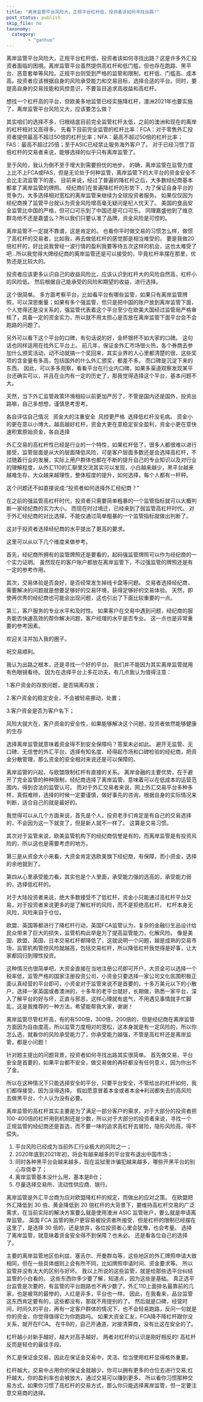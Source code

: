 ```yaml
---
title: "离岸监管平台风险大，正规平台杠杆低，投资者该如何寻找出路?"
post_status: publish
skip_file: no
taxonomy:
  category:
        - "ganhuo"
---
```


离岸监管平台风险大，正规平台杠杆低，投资者该如何寻找出路？这是许多外汇投资者面临的困境。离岸监管平台虽然提供高杠杆和低门槛，但也存在跑路、黑平台、恶意套单等风险。正规平台则受到严格的监管和限制，杠杆低、门槛高、成本高。投资者应该根据自身的风险承受能力和交易目标，选择合适的平台。同时，要提高自身的交易技能和风控意识，不要盲目追求高收益和高杠杆。

想找一个杠杆高的平台，但欧美多地监管已经实施降杠杆，澳洲2021年也要实施了，离岸监管平台风险又大，应该要怎么做？

其实咱们的选择不多，归根结底目前完全监管杠杆太低，之前的澳洲和现在的离岸的杠杆相对又高得多。 先看下目前完全监管的杠杆比率：FCA：对于零售外汇投资者提供最高不超过50倍的杠杆比率；NFA：最高不超过50倍的杠杆比率；FAS：最高不超过25倍；至于ASIC已经禁止服务海外客户了。 对于已经习惯了百倍杠杆的交易者来说，能够选择的似乎只有离岸监管了。

至于风险，我认为倒不至于增大到需要担忧的地步。 的确，离岸监管在监管力度上比不上FCA或FAS，但是无论处于何种监管，离岸监管下的大平台的资金安全不会比主流监管下的差。 目前来说，经过了普遍的降杠杆之后，大多数经纪商基本都拿了离岸监管的牌照。 经纪商们在普遍降杠杆的形势下，为了保证自身平台的竞争力，大多选择相对宽松的离岸监管来继续为全球投资者服务。 如果仅仅因为经纪商换了监管平台就认为资金风险增高毫无疑问是杞人忧天了。 美国的食品安全监管比中国的严格，但可口可乐到了中国还是可口可乐。 同理嘉盛他到了维京群岛他不还是嘉盛么？所以我们只要认准了品牌，资金风险是可控的。

离岸监管不一定就不靠谱，这是肯定的。 也看你平时做交易的习惯怎么样，做惯了高杠杆的交易者，比如我，再去做低杠杆的感觉那是相当难受的。 要是我做20倍杠杆的，好比说我曾经一波行情的盈利我要等待五次这样的机会，这也太难受了吧...所以我觉得大牌经纪商的离岸监管还是可以接受的，毕竟杠杆率摆在那里，优势还是比较大的。

投资者应该更多认识自己的收益风险比，应该认识到杠杆大的风险自然高，杠杆小的风险低。 然后根据自己能承受的风险和期望的收益，进行选择。

这个很简单。 多方面考察平台，比如看平台有哪些监管，如果只有离岸监管牌照，可以深思衡量；如果有多个强监管，但只是把中国的账户放到离岸监管下面，个人觉得还是没关系的，强监管代表着这个平台至少在欧美大国经过监管局严格审核了，具备一定的资金实力，所以就不用太担心是否放在离岸监管下面平台会不会跑路的问题了。

另外可以看下这个平台的口碑，有句话说的好，金杯银杯不如大家的口碑。 这句话也同样适用在找外汇平台上。 前几年，保证金外汇市场很火热，各个券商去参加什么颁奖活动，动不动就搞一个奖回来，其实业界的人心里都清楚的很，这些奖项的含金量有多高，包括国外的什么外汇颁奖，都差不多。 而口碑是沉淀下来的东西。 因此，可以多多观察，看看平台在行业内口碑，如果多渠道观察发现某平台还确实可以，并且在业内有一定的历史了，那我觉得选择这个平台，基本问题不大。

天然，当下外汇监管政策环境相较以前更加严厉了，不管是国内还是国外，投资出路嘛，自己多想想，谨慎思考思考。

各自评估自己情况   资金大的注重安全  风控更严格  选择低杠杆没毛病。 资金小的更在意以小博大，越高越好杠杆，资金大更在意稳定安全盈利，资金小更在意快速积累原始资金，各自选择

外汇交易的高杠杆性已经是行业的一个特性，如果杠杆低了，很多人都很难以进行接受，监管层面是从大的层面降低风险，可是客户层面多数还是会选择高杠杆，不过随着行业的发展，实际上用户群体也都在不断的提升自己的专业知识以及对行业的理解程度，从外汇110的汇聊里交流其实可以发现，小白越来越少，黑平台越来越难生存，大众越来越理性，整体程度的提升，如何选择，每个人都有一杆秤。

这个问题还不如直接说成:“投资者如何选择外汇经纪商？”

在之前的强监管高杠杆时代，投资者只需要简单粗暴的一个监管指标就可以大概判断一家经纪商的实力大小。 而现在时过境迁，已经来到了弱监管高杠杆时代。 对于外汇经纪商的对比选择，不能仅通过简单粗暴的一个监管指标就做出判断了。

这对于投资者选择经纪商的水平提出了更高的要求。

这里可以从以下几个维度来做参考。

首先，经纪商所拥有的监管牌照还是要看的，起码强监管牌照可以作为经纪商的一个实力证明。 虽然现在的客户账户都放在离岸监管下，不过强监管的牌照还是有一定的参考作用。

其次，交易体验是否良好，是否经常发生掉线卡盘等问题。 交易者选择经纪商，需要解决的问题就是想要足够好的交易环境，获得足够好的交易体验。 天然，即使再优秀的经纪商也可能会出现问题，这也引出了下面比较重要的一点。

第三，客户服务的专业水平和及时性。 如果客户在交易中遇到问题，经纪商的服务能否快速高效的帮你解决问题，客户经理的水平是否专业。 这一点也是非常重要的参考因素。

欢迎关注并加入我的圈子。

祝交易顺利。

我认为出路之根本，还是寻找一个好的平台。 我们并不能因为其实离岸监管就用有色眼镜看待。 因为在选择平台上多花功夫，有几点我认为值得注意：

1.客户资金的存放问题，是否隔离存放；

2.客户资金的稳定安全，不会被轻易挪动，处置；

3.客户资金是否为客户名下；

风险大就大在，客户资金的安全性，如果能够解决这个问题，投资者依然能够健康的生存

选择离岸监管就意味着资金得不到安全保障吗？答案未必如此。 避开无监管、无口碑、无信誉的外汇平台，选择有知名度、经得起市场和口碑检验的经纪商，把资金分散管理，那么资金的安全相对来说还是可以保障的。

离岸监管的兴起，与欧盟限制杠杆有直接的关系。 离岸金融的主要优势，在于避开了完全监管的种种限制，经纪商选择了离岸监管，意味着可以在低成本的运营范围内，得到合法的监管认可。 而对于外汇交易者来说，网上外汇交易平台多种多样，真假难辨，选择的时候一定要谨慎，做好事先的咨询，根据自身的实际情况来判断，适合自己的就是最好的。

我觉得可以从几个方面来说，首先是个人，投资老手们肯定是有自己的交易选择的，不会因为这一下就变了，但是新人就不一样了。 这算是交易习惯。

其次对于监管来说，欧美监管机构下的经纪商信誉是有的，而离岸监管是有投资风险的，所以这也是需要考虑的地方。

第三是从资金大小来看，大资金肯定选欧美旗下经纪商，有保障，而小资金，选择的余地就到了。

第四从心里承受能力看，其实也是个人里面，承受能力强的选高的，承受能力弱的，选择低杠杆的。

对于大陆投资者来说，绝大多数接受不了低杠杆，资金小只能通过高杠杆平台交易，对于投资者来说更多的是了解杠杆的风险，而不是拒绝高杠杆。 杠杆本身无风险，风险来自于仓位。

欧盟、英国等都进行了降杠杆行动，英国FCA监管认为，复杂的金融衍生品设计给民众带来了巨大的损失，监管机构此举是为了提高监管能力，化解风险。 像是美国、欧盟、英国、日本交易杠杆都降低了，这就说明一个问题，越是成熟的交易市场，监管机构管控风险就越高，包括交易杠杆，所以降低杠杆我觉得是好事，让大家都回归到理性投资。

这种情况也很简单吧，大资金直接在当地注册公司即可开户，大资金可以选择一个税率低，监管严格的国家注册投资公司，小资金只要选择一家公司文化氛围积极正面认真经营的平台即可，小资金对于监管来说不是首要的，十多万美元以下的小散户，选择一家英国或者澳洲的，十多年的老平台就好，长期做，熟悉一家平台，深入了解平台的好与坏，正直与邪恶，这样心理就有底气，不用遇见事情就手忙脚乱，这是我推荐的一种方法，希望能帮我大家，谢谢！

离岸监管尽管杠杆高，有的有500倍，300倍，200倍的，但是经纪商在离岸监管方面因为自由度高，所以监管力度相对的宽松，这本身就是有一定风险的，所以你怎么选，就看你的风险承受能力了，你承受能力越强，不管是高杠杆还是离岸监管，都是小问题！

针对题主提出的问题背景，投资者如何寻找出路其实很简单。 首先做交易，平台安全是首要的，如果平台都不安全，做交易做的再好都没有任何意义，因为你出不了金。

所以在这种情况下只能选择安全的平台，只要平台安全，不管给出的杠杆如何，我们都得接受，因为没得选择。 假如愿意冒着本金或者本金➕利润都失去的高风险去做黑平台，个人认为没有必要。

离岸监管的高杠杆其实主要是为了满足一部分客户的需求，对于大部分的投资者把100-400倍的杠杆用到机制还是少数，所以对于大部分的投资者来说，寻找一个正规监管的经纪商还是首选，而不要一味的追求高杠杆去冒险，隐形风险高，得不偿失。

1. 平台风险已经成为当前外汇行业极大的风险之一；
2. 2020年底到2021年初，将会有越来越多的平台宣布退出中国市场；
3. 同时各种黑平台会越来越多，现在监狱里诈骗犯越来越多，哪些开黑平台的别心存侥幸了；
4. 离岸监管基本没什么用，基本是B仓；
5. 尽量选择交易所、流动性供应商、银行。

离岸监管是外汇平台商为应对欧盟降杠杆的规定，而做出的应对之策。 在欧盟把外汇降低到 30 倍、黄金降低到 20 倍杠杆的大背景下，要维持高杠杆交易的广泛需求，在当前实际的解决方案要么就是使用澳洲 ASIC 监管账户，要么就是申请离岸监管。 英国 FCA 监管的账户更容易被投资者所接受，但是杠杆的限制已经摆在这里了，是选择 30 倍的，还是放弃，各位投资者心里会犹豫，也会考量。 选择了离岸监管，就意味着资金安全得不到保障？也未必。 还是看各位自己的选择了。

主要的离岸监管地区伯利兹、塞舌尔、开曼群岛等，这些地区的外汇牌照申请大致相同，但在一些具体细则上会有所不同，比如牌照申请时间、资金要求等。 所以监管并没有太大的区别与好坏。 我以上所说的这些监管，就是给那些选平台纠结监管的小白看的。 这些东西你多少要了解，知道点，因为这些是基础。 真正选平台监管是次要的，有监管的平台跑路也不再少数了，外汇110上面排名最靠前的几家，也是被骂的最惨的，人红是非多，平台也一样。 因此，在我看来，品台监管这东西肯定要有的，这些都没有，那就不用提别的了。 然后就是口碑，经营时间，时间久的平台，再有一定客户群体的情况下，也不会轻易跑路，反问一句就是你的资金，你觉得值得它为你跑路吗。 如果大资金汇友，FCA降不降杠杆跟你没关系，就开在FCA。 在牛B的，自己开通道，对接清算商，没有比这在安全的了。

杠杆越小对新手越好，越大对高手越好。 两者对杠杆的认识是刚好相反的! 高杠杆反而是轻仓的最佳手段。

外汇是保证金交易，因此在保证金交易中，灵活、恰当使用杠杆显得格外重要。

杠杆越大，交易中占用你的保证金就越少，你可以拥有更多的仓位去进行交易;杠杆越大，你的盈利率也会被放大，通过交易可以赚到更多。 所以看你习惯那种交易方式，如果你习惯了高杠杆的交易方式，那么你只能选择离岸监管，但一定要注意交易商的选择。
